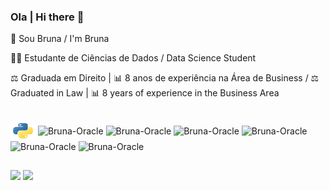 ### Ola | Hi there 👋

🙂 Sou Bruna / I'm Bruna


👩‍💻 Estudante de Ciências de Dados / Data Science Student


⚖️ Graduada em Direito | 📊 8 anos de experiência na Área de Business / ⚖️ Graduated in Law | 📊 8 years of experience in the Business Area

<div style="display: inline_block"><br>
<img align="center" alt="Bruna-Python" height="30" width="40" src="https://raw.githubusercontent.com/devicons/devicon/master/icons/python/python-original.svg">
<img align="center" alt="Bruna-Oracle" height="30" width="40" src="https://cdn.jsdelivr.net/gh/devicons/devicon/icons/postgresql/postgresql-original.svg" />
<img align="center" alt="Bruna-Oracle" height="30" width="40" src="https://cdn.jsdelivr.net/gh/devicons/devicon/icons/oracle/oracle-original.svg" />
<img align="center" alt="Bruna-Oracle" height="30" width="40" src="https://cdn.jsdelivr.net/gh/devicons/devicon/icons/jupyter/jupyter-original-wordmark.svg" />
<img  align="center" alt="Bruna-Oracle" height="30" width="40" src="https://cdn.jsdelivr.net/gh/devicons/devicon/icons/git/git-original.svg" />
<img align="center" alt="Bruna-Oracle" height="30" width="40" src="https://cdn.jsdelivr.net/gh/devicons/devicon/icons/postgresql/postgresql-original.svg" />
<img align="center" alt="Bruna-Oracle" height="30" width="40" src="https://cdn.jsdelivr.net/gh/devicons/devicon/icons/pandas/pandas-original.svg" />
</div>

##

<div>
<a href="https://www.instagram.com/brunasfg/" target="_blank"><img src="https://img.shields.io/badge/-Instagram-%23E4405F?style=for-the-badge&logo=instagram&logoColor=white" target="_blank"></a> 
<a href="https://www.linkedin.com/in/bruna-fran%C3%A7a/" target="_blank"><img src="https://img.shields.io/badge/-LinkedIn-%230077B5?style=for-the-badge&logo=linkedin&logoColor=white" target="_blank"></a> 
</div>

                                 

          
